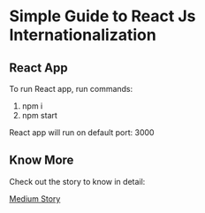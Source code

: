 # Simple Guide to React Js Internationalization

React App
---

To run React app, run commands:
1. npm i
2. npm start

React app will run on default port: 3000


Know More
---
Check out the story to know in detail:

[Medium Story](https://umes4ever.medium.com/simple-guide-to-react-js-internationalization-b27e144ee9cd)